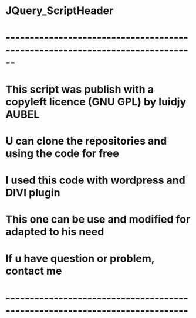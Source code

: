 # JQuery_ScriptHeader
# ------------------------------------------------------------------------------
# This script was publish with a copyleft licence (GNU GPL) by luidjy AUBEL
# U can clone the repositories and using the code for free
# I used this code with wordpress and DIVI plugin
# This one can be use and modified for adapted to his need
# If u have question or problem, contact me
# ----------------------------------------------------------------------------